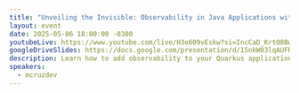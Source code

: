 ```yaml
---
title: "Unveiling the Invisible: Observability in Java Applications with Quarkus"
layout: event
date: 2025-05-06 18:00:00 -0300
youtubeLive: https://www.youtube.com/live/H3o609vEskw?si=IncCaD_KrtO8BwZb
googleDriveSlides: https://docs.google.com/presentation/d/15nkW03lqAUFRGrsw81RvIlIGCFG_s_e5kV6gJscqyBk/edit?usp=sharing
description: Learn how to add observability to your Quarkus application.
speakers: 
  - mcruzdev
---
```


